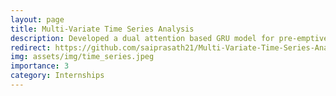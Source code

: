 ```yaml
---
layout: page
title: Multi-Variate Time Series Analysis
description: Developed a dual attention based GRU model for pre-emptively detecting anomalies in a power plant control system.
redirect: https://github.com/saiprasath21/Multi-Variate-Time-Series-Analysis
img: assets/img/time_series.jpeg
importance: 3
category: Internships
---
```



